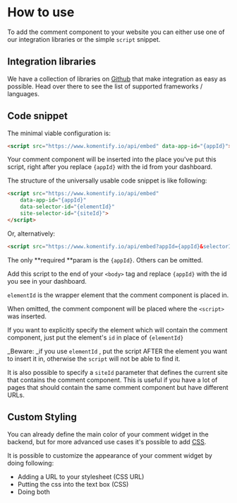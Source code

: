 # How to use

To add the comment component to your website you can either use one of our integration libraries or the simple `script` snippet.

## Integration libraries

We have a collection of libraries on [Github](https://github.com/komentify/integration-libs) that make integration as easy as possible. Head over there to see the list of supported frameworks / languages.

## Code snippet

The minimal viable configuration is:

```html
<script src="https://www.komentify.io/api/embed" data-app-id="{appId}"></script>
```

Your comment component will be inserted into the place you've put this script, right after you replace `{appId}` with the id from your dashboard.



The structure of the universally usable code snippet is like following:

```html
<script src="https://www.komentify.io/api/embed" 
    data-app-id="{appId}"
    data-selector-id="{elementId}"
    site-selector-id="{siteId}">
</script>
```

Or, alternatively:

```html
<script src="https://www.komentify.io/api/embed?appId={appId}&selectorId={elementId}&siteId={siteId}"></script>
```

The only **required **param is the `{appId}`. Others can be omitted.

Add this script to the end of your `<body>` tag and replace `{appId}` with the id you see in your dashboard.

`elementId` is the wrapper element that the comment component is placed in.

When omitted, the comment component will be placed where the `<script>` was inserted.

If you want to explicitly specify the element which will contain the comment component, just put the element's `id` in place of `{elementId}`

\_Beware: \_if you use `elementId` , put the script AFTER the element you want to insert it in, otherwise the `script` will not be able to find it.

It is also possible to specify a `siteId` parameter that defines the current site that contains the comment component. This is useful if you have a lot of pages that should contain the same comment component but have different URLs.

## Custom Styling

You can already define the main color of your comment widget in the backend, but for more advanced use cases it's possible to add [CSS](http://wtfhtmlcss.com/).

It is possible to customize the appearance of your comment widget by doing following:

* Adding a URL to your stylesheet \(CSS URL\)
* Putting the css into the text box \(CSS\)
* Doing both



